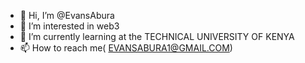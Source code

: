 - 👋 Hi, I’m @EvansAbura
- 👀 I’m interested in web3
- 🌱 I’m currently learning at the TECHNICAL UNIVERSITY OF KENYA
- 📫 How to reach me( EVANSABURA1@GMAIL.COM)


<!---
EvansAbura/EvansAbura is a ✨ special ✨ repository because its `README.md` (this file) appears on your GitHub profile.
You can click the Preview link to take a look at your changes.
--->
